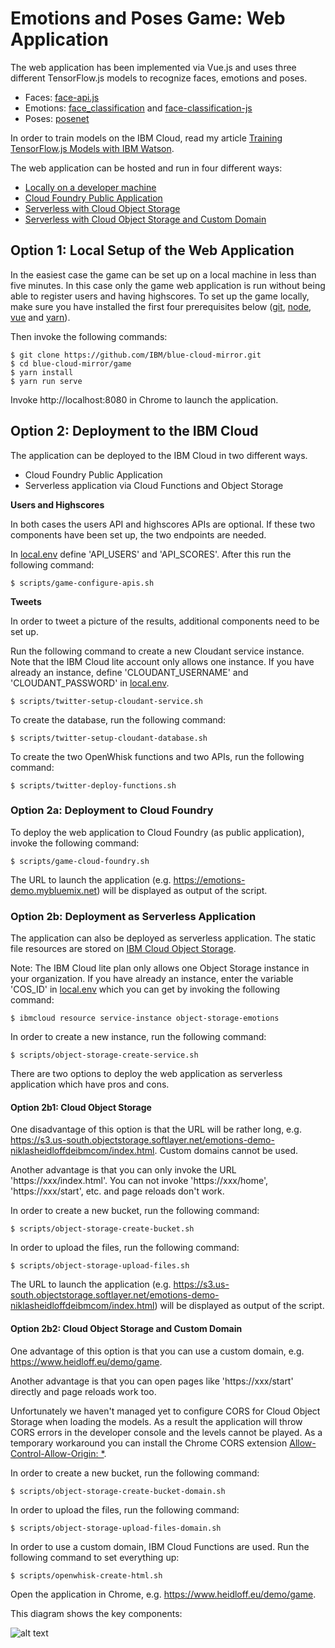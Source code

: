# Emotions and Poses Game: Web Application

The web application has been implemented via Vue.js and uses three different TensorFlow.js models to recognize faces, emotions and poses.

* Faces: [face-api.js](https://github.com/justadudewhohacks/face-api.js)
* Emotions: [face_classification](https://github.com/oarriaga/face_classification) and [face-classification-js](https://github.com/tupleblog/face-classification-js)
* Poses: [posenet](https://github.com/tensorflow/tfjs-models/tree/master/posenet)

In order to train models on the IBM Cloud, read my article [Training TensorFlow.js Models with IBM Watson](http://heidloff.net/article/tensorflowjs-ibm-watson-web-browsers-dl).

The web application can be hosted and run in four different ways:

* [Locally on a developer machine](#option-1:-local-setup-of-the-web-application)
* [Cloud Foundry Public Application](#option-2a:-deployment-to-cloud-foundry)
* [Serverless with Cloud Object Storage](#option-2b1:-cloud-object-storage)
* [Serverless with Cloud Object Storage and Custom Domain](#option-2b2:-cloud-object-storage-and-custom-domain)

## Option 1: Local Setup of the Web Application

In the easiest case the game can be set up on a local machine in less than five minutes. In this case only the game web application is run without being able to register users and having highscores. To set up the game locally, make sure you have installed the first four prerequisites below ([git](https://git-scm.com/downloads), [node](https://nodejs.org/en/download/),  [vue](https://cli.vuejs.org/) and [yarn](https://yarnpkg.com/lang/en/docs/install/#mac-stable)).

Then invoke the following commands:

```
$ git clone https://github.com/IBM/blue-cloud-mirror.git
$ cd blue-cloud-mirror/game
$ yarn install
$ yarn run serve
```

Invoke http://localhost:8080 in Chrome to launch the application.

## Option 2: Deployment to the IBM Cloud

The application can be deployed to the IBM Cloud in two different ways.

* Cloud Foundry Public Application
* Serverless application via Cloud Functions and Object Storage

**Users and Highscores**

In both cases the users API and highscores APIs are optional. If these two components have been set up, the two endpoints are needed.

In [local.env](local.env) define 'API_USERS' and 'API_SCORES'. After this run the following command:

```
$ scripts/game-configure-apis.sh
```

**Tweets**

In order to tweet a picture of the results, additional components need to be set up.

Run the following command to create a new Cloudant service instance. Note that the IBM Cloud lite account only allows one instance. If you have already an instance, define 'CLOUDANT_USERNAME' and 'CLOUDANT_PASSWORD' in [local.env](local.env).

```
$ scripts/twitter-setup-cloudant-service.sh
```

To create the database, run the following command:

```
$ scripts/twitter-setup-cloudant-database.sh
```

To create the two OpenWhisk functions and two APIs, run the following command:

```
$ scripts/twitter-deploy-functions.sh
```

### Option 2a: Deployment to Cloud Foundry

To deploy the web application to Cloud Foundry (as public application), invoke the following command:

```
$ scripts/game-cloud-foundry.sh
```

The URL to launch the application (e.g. https://emotions-demo.mybluemix.net) will be displayed as output of the script.

### Option 2b: Deployment as Serverless Application

The application can also be deployed as serverless application. The static file resources are stored on [IBM Cloud Object Storage](https://console.bluemix.net/catalog/services/cloud-object-storage). 

Note: The IBM Cloud lite plan only allows one Object Storage instance in your organization. If you have already an instance, enter the variable 'COS_ID' in [local.env](local.env) which you can get by invoking the following command:

```
$ ibmcloud resource service-instance object-storage-emotions
```

In order to create a new instance, run the following command:

```
$ scripts/object-storage-create-service.sh
```

There are two options to deploy the web application as serverless application which have pros and cons.

#### Option 2b1: Cloud Object Storage

One disadvantage of this option is that the URL will be rather long, e.g. https://s3.us-south.objectstorage.softlayer.net/emotions-demo-niklasheidloffdeibmcom/index.html. Custom domains cannot be used.

Another advantage is that you can only invoke the URL 'https://xxx/index.html'. You can not invoke 'https://xxx/home', 'https://xxx/start', etc. and page reloads don't work.

In order to create a new bucket, run the following command:

```
$ scripts/object-storage-create-bucket.sh
```

In order to upload the files, run the following command:

```
$ scripts/object-storage-upload-files.sh
```

The URL to launch the application (e.g. https://s3.us-south.objectstorage.softlayer.net/emotions-demo-niklasheidloffdeibmcom/index.html) will be displayed as output of the script.

#### Option 2b2: Cloud Object Storage and Custom Domain

One advantage of this option is that you can use a custom domain, e.g. https://www.heidloff.eu/demo/game.

Another advantage is that you can open pages like 'https://xxx/start' directly and page reloads work too.

Unfortunately we haven't managed yet to configure CORS for Cloud Object Storage when loading the models. As a result the application will throw CORS errors in the developer console and the levels cannot be played. As a temporary workaround you can install the Chrome CORS extension [Allow-Control-Allow-Origin: *](https://chrome.google.com/webstore/detail/allow-control-allow-origi/nlfbmbojpeacfghkpbjhddihlkkiljbi?hl=en).

In order to create a new bucket, run the following command:

```
$ scripts/object-storage-create-bucket-domain.sh
```

In order to upload the files, run the following command:

```
$ scripts/object-storage-upload-files-domain.sh
```

In order to use a custom domain, IBM Cloud Functions are used. Run the following command to set everything up:

```
$ scripts/openwhisk-create-html.sh
```

Open the application in Chrome, e.g. https://www.heidloff.eu/demo/game.

This diagram shows the key components:

![alt text](../images/diagram-serverless-900.jpeg "architecture diagram")